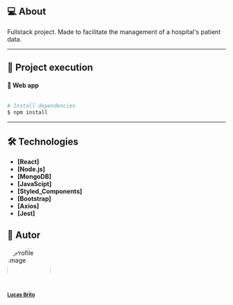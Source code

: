 ## 💻 About

Fullstack project. Made to facilitate the management of a hospital's patient data.

---

## 🚀 Project execution

#### 🧭 Web app

```bash

# Install dependencies
$ npm install

```

---

## 🛠 Technologies

- **[React]**
- **[Node.js]**
- **[MongoDB]**
- **[JavaScipt]**
- **[Styled_Components]**
- **[Bootstrap]**
- **[Axios]**
- **[Jest]**

## 🦸 Autor

 <img style="border-radius: 50%;" src="https://avatars.githubusercontent.com/u/29411637?s=460&u=61f735732a7a599dc45bb21a7a64cf46a1a7d563&v=4" width="100px;" alt="Profile Image"/>
 <br />
 <sub>
  <a href="https://www.linkedin.com/in/lucas-c-brito/" title="Linkedin" target="_blank">
    <b>Lucas Brito</b>
  </a>
 </sub>
 <br />
